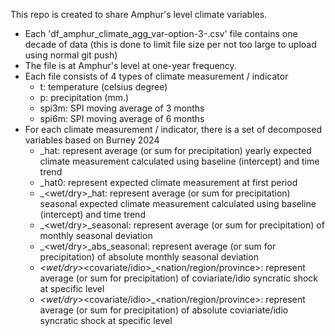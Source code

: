 This repo is created to share Amphur's level climate variables.
- Each 'df_amphur_climate_agg_var-option-3-<DECADES>.csv' file contains one decade of data (this is done to limit file size per not too large to upload using normal git push)
- The file is at Amphur's level at one-year frequency.
- Each file consists of 4 types of climate measurement / indicator
  - t: temperature (celsius degree)
  - p: precipitation (mm.)
  - spi3m: SPI moving average of 3 months
  - spi6m: SPI moving average of 6 months
- For each climate measurement / indicator, there is a set of decomposed variables based on Burney 2024
  - <X>_hat: represent average (or sum for precipitation) yearly expected climate measurement calculated using baseline (intercept) and time trend
  - <X>_hat0: represent expected climate measurement at first period
  - <X>_<wet/dry>_hat: represent average (or sum for precipitation) seasonal expected climate measurement calculated using baseline (intercept) and time trend
  - <X>_<wet/dry>_seasonal: represent average (or sum for precipitation) of monthly seasonal deviation
  - <X>_<wet/dry>_abs_seasonal: represent average (or sum for precipitation) of absolute monthly seasonal deviation
  - <X>_<wet/dry>_<covariate/idio>_<nation/region/province>: represent average (or sum for precipitation) of coviariate/idio syncratic shock at specific level
  - <X>_<wet/dry>_<covariate/idio>_<nation/region/province>: represent average (or sum for precipitation) of absolute coviariate/idio syncratic shock at specific level
